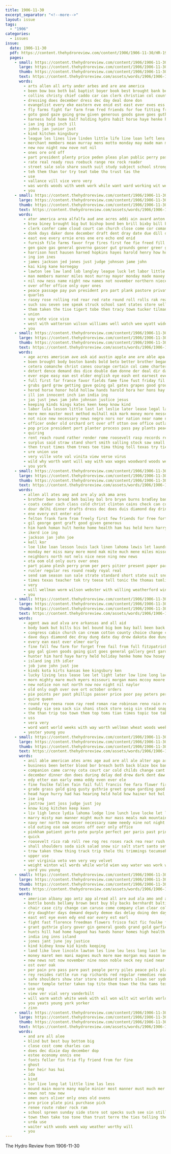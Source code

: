 ```yaml
---
title: 1906-11-30
excerpt_separator: "<!--more-->"
layout: issue
tags:
  - "1906"
categories:
  - issues
issue:
  date: 1906-11-30
  pdf: https://content.thehydroreview.com/content/1906/1906-11-30/HR-1906-11-30.pdf
  pages:
    - small: https://content.thehydroreview.com/content/1906/1906-11-30/small/HR-1906-11-30-01.jpg
      large: https://content.thehydroreview.com/content/1906/1906-11-30/large/HR-1906-11-30-01.jpg
      thumb: https://content.thehydroreview.com/content/1906/1906-11-30/thumbnails/HR-1906-11-30-01.jpg
      text: https://content.thehydroreview.com/assets/words/1906/1906-11-30/HR-1906-11-30-01.txt
      words:
        - arts allen all arty ander arbes and are ane america
        - been bow box both bal baptist boyer book best brought bank bere boyers but bear buy boys bus
        - collins christy chief caddo car can clerk christian col county clea con cal chance church cases close cover cashier call cant childs come
        - dressing does december dress dec day deal done don
        - evangelist every eke eastern eve enid est east ever eves ess
        - fly farms fight far farm from fred friends for foe fitting friday
        - goto good gaze going grow given generous goods gave goes guthrie gram guide
        - harness hold home half holding hydro habit horse haye henke head has had held
        - ian ing ings inch ill
        - johns jan junior just
        - kind kitchen kingsbury
        - league les lines live linden little life line loan left lens last land
        - merchant members mean murray mens motto monday may made man miller montgomery manner moin money men mile most miles many much mules matter mer milk morgan more mone
        - new nov night now nove not nil
        - ones ore ord off
        - part president plenty price peden pleas plan public perry pastor pees pro peo present prayer
        - rate real ready rous roebuck range rex rock reader
        - street sale solo share south suit study subject school strong saving stock sons sugden square suits seles save seek sun set see saturday sins state southern sales sema store sunday slan shoe say surplus such
        - teh them than tor try teat tobe tho trust tas the
        - use
        - vallance vill vice vero very
        - was words woods with week work while want ward working wit wear weatherford wish west will wood white weight wait well
        - you
    - small: https://content.thehydroreview.com/content/1906/1906-11-30/small/HR-1906-11-30-02.jpg
      large: https://content.thehydroreview.com/content/1906/1906-11-30/large/HR-1906-11-30-02.jpg
      thumb: https://content.thehydroreview.com/content/1906/1906-11-30/thumbnails/HR-1906-11-30-02.jpg
      text: https://content.thehydroreview.com/assets/words/1906/1906-11-30/HR-1906-11-30-02.txt
      words:
        - ator america area alfalfa aud ane acres addi ain avard anton ala asp are ast andy ald ara and all ake ana aca
        - brea biney brought big but bishop bond ben brill bixby bill buchanan beall blank bryan board banka bur bone been brown beadles bor beat bein barre beauchamp bonds ber bach
        - clerk confer came cloud court can church close come cor comanche chair con change creek carolina cron chain cara cochran cause caro cone cation cases course certain cobb cal constant candi county city call car clause copeland congress
        - donk days daker done december draft dent dray date due dill delay day
        - east eve every ernie eres ene ero echo end enid
        - furnish file farms favor frye fires first fee fie freed fill follette found for from far full fae fun fire friday frank
        - gen gaze gas general governo gasser gut grounds gener greer guthrie guy grant given guth good gin gurnee guymon grain gault
        - harrison host hausen harned hopkins hayes harold henry how hollis heuston home hobart hearing has haw house homes hays holding hands hina had hendricks herring hall hughes hunt hud hundred her haves harp
        - ing ion ines
        - james jackson jed jones just judge johnson jame john
        - kai king kane kornegay
        - lawton lee law land lob langley league luck let labor little loss leahy lands low louis left loula latimer list lafollette lara lore ledbetter lay later
        - man members manner miles most murray mayor monday made maxey maer main matter matters mercy march mathis mal mineral more med mcclain mand men mies mae murra moore
        - nil now ness name night new names not november northern niece newkirk nation
        - over offer office only oyer ones
        - peace passage pay pun president pro part plank pastore private present persons pittman poe poor public pryor power perfect pel pounds place pins
        - quarles
        - rasey rose rolling rod rear red rate round roll rolls rak read records reeves rice renga real reek res roar running robert rom river room reason rogers road
        - such sou seven see speak struck school sant states store sell star shall salen sona siege seat sands season share schoo seid san smith stand sey soon sharp sons swart subject shows shepard saw said surface shek session sur sale station senator special she standing sho sater sada south state
        - them taken the tise tigert tobe then tracy town tucker tilman tala thon take tie tat tho trac tha thar tor tae trip teen ton tess than tite
        - union
        - vay vote vice vico
        - west with watterson wilson williams well watch wee wyatt wide week warn washington wells weck walls wil walter work winter will while was willaims ward
        - you
    - small: https://content.thehydroreview.com/content/1906/1906-11-30/small/HR-1906-11-30-03.jpg
      large: https://content.thehydroreview.com/content/1906/1906-11-30/large/HR-1906-11-30-03.jpg
      thumb: https://content.thehydroreview.com/content/1906/1906-11-30/thumbnails/HR-1906-11-30-03.jpg
      text: https://content.thehydroreview.com/assets/words/1906/1906-11-30/HR-1906-11-30-03.txt
      words:
        - age acres american ave ask aid austin apple ane are able apa ani america ach and ales acre aro all aud
        - boen brought body boston bands bold beto better brother began been bales bandi bare bloss but best borders break bixby bale blood berry burn bending boll bout beat bear bottom book broker both bix bars brand buy business boy back burbank bas black bis brief boon bald
        - cetera comanche christ canes courage certain col came charter costa constant can carry coo christians cot county cross clerk cost cane cold coffey come curry cutting con course comment cotton church class care choice comes call cases clare character clear cause cal cor cumberland court caesar citizen case
        - detert dence demand dos dice double dam donne der deal dir dawes drummond drain daily desire degree deems deputy dec drag day does death during done down delay
        - ever espe easy ean est elder english eye eash ent earnest every ead else even ery ence
        - full first far france favor fields fame fine fust friday fil foe farmer for fill fish fig forest fort fer feast farm furlough fortune frank fruit free foot from
        - grubs gard grow getting gave going gal gates grapes good ground grower graft greer guthrie granite gun gue grown gone garden
        - herod horse honor hold hollow hands harold hora her hons hay him hot human has how hall hand hunt hurry heart held hin han hor half heed har holy hero homes house handy home heard hix hugh hie had hundred
        - ill ion innocent inch ian india ing
        - jas just jews jam john johnson justice jesus
        - keeping kinds kings kates keen keep know kind
        - labor lula lesson little last lat leslie later lease legal laws living long late learned latora low left loud luke lead lal loss look lands large loose lee lines life liy luther like light land let legion leaders law lose latter
        - mere men master most method mulhall mik mark money more messenger mus mar moro minors much matt mode man market mur means mills mach mutch moa mangum mans mules mony members manner magazine mulch many mon maples morning mighty manda marsh must muster matter may milk made might
        - not nice new necessary news negro nors nor nation near name now nono nave notice niblack nen note
        - officer onder old orchard ort over off otton ove office outlaw oner omer owes oak only ory
        - pop price president port planter process pass pay plants peaches pest past paris pee person pet passage public plank poor peo pine per paper prince post patch pound pond policy plate persons picking profit points power pilato present patient plows prairie plan part place presby patent people pack pilate pride pickens
        - quiring
        - rent reach round rather render rome roosevelt rasp records real roe rich run rope roger roman rey room row read rate riddle reading rice rom rolls rais reason rant reer reno rates
        - surplus said straw stand short smith salling stock saw small study such shown story stuck soon scarce spin surprise state sermon she south states storm street sot school smaller six sense step shade standing say shall sunday soll slain staple show sweat still sea sale sturdy stuff severi shawnee sell seat see send stay surface saving strength steady strong stains stan service seems summons
        - then trust times them trees tee tima thing toll texas try ties tho top tender threat town tor taft taken takes tin than tree ture tax the tha ting trial take tra thompson tanis thousand tain ted trate ten trom tenant turns ton thal too tell toward turn
        - ure union use
        - very ville vote val vinita view verse virus
        - wild why worth want will way with wax wages woodward woods west was wisdom while wall water wat work ware word wood wilt world wagon wife wheat winter war washington willing well white words
        - you york
    - small: https://content.thehydroreview.com/content/1906/1906-11-30/small/HR-1906-11-30-04.jpg
      large: https://content.thehydroreview.com/content/1906/1906-11-30/large/HR-1906-11-30-04.jpg
      thumb: https://content.thehydroreview.com/content/1906/1906-11-30/thumbnails/HR-1906-11-30-04.jpg
      text: https://content.thehydroreview.com/assets/words/1906/1906-11-30/HR-1906-11-30-04.txt
      words:
        - allen all ates amy and are aly ask ama ares
        - brother been bread beh bailey bal bro bryan burns bradley bandy back baris best bet ballard but
        - coats cedar cach class cold christ clinton cains check can come city cream crews col crier cant corns clark course cation
        - dour delhi dinner drafts dress dec does duis diamond day drinks davis
        - ene every est enter eid
        - felton frank farm from freely first few friends for free forts
        - gil george gent graft good given generous
        - him hank homan hult henke home health ham has held hern harry hye hydro hand how
        - ikerd ice ing
        - jackson jan john joe
        - kell kor
        - loe like loan lesson louis lack linen lahoma lewis let laundry lodge lapsley
        - monday mer miss many more mond mak mite much mene miles missouri minister milk made money
        - neighbors north not nels nice nese ning new news
        - ota oom old only ours over ones
        - part piano plesh perry prom per pers pitzer present paper par pest por poet people pure
        - rusler regular res round ready royal real
        - send sam season sun sale strate standard short state suit snow sell sunda sunday see sul special spain stats service school song
        - times texas teacher tok try teese tell tonic the thomas tomlinson tine tes than taste thea trom ted truly telling tie
        - very
        - will wellman worm wilson webster with willing weatherford win weare west week weeks was willis woods wil wanta
        - you
    - small: https://content.thehydroreview.com/content/1906/1906-11-30/small/HR-1906-11-30-05.jpg
      large: https://content.thehydroreview.com/content/1906/1906-11-30/large/HR-1906-11-30-05.jpg
      thumb: https://content.thehydroreview.com/content/1906/1906-11-30/thumbnails/HR-1906-11-30-05.jpg
      text: https://content.thehydroreview.com/assets/words/1906/1906-11-30/HR-1906-11-30-05.txt
      words:
        - agent awa aud alva are arkansas and all aid
        - body baek but bills bis bel bound big bom bay ball been back best bryan bar batter brought bros broom buy boys beyl business boland bet brother butter better bank
        - congress cabin church can cream cotton county choice change caddo came child car cee corn call cordial carne city chloe caro
        - dave days diamond dec dray dung date day drew dakota dee dungan dougherty down
        - every ean east ever elmer early
        - fine fall few farm for forget free fail from full fitzpatrick fark friday frid farms frank friends
        - gay gal given goods going gist goes general gallery gest gardner good
        - hunter him hard haye harry held holiday henke home how hosey hydro herd had has hale hee
        - island ing ith idler
        - job june john just joe
        - kinds kota kirts kansas kee kingsbury ken
        - lucky living less lease lee let light later low line long lacy lear large last leys lae like look late lint lock leora
        - morn mighty mare much myers missouri morgan mans mccoy moore means morning mules monday mich miller men mexico money male miles man marsh mil main market mer miss many
        - new notice non not north now nov night nil naylor
        - old only ough over ove ort october orders
        - pie points per past phillips passer price poor pay peters person piece place pense peirce preacher pastor pass
        - quire queen
        - round rey reena room ray reed roman rae robinson reno rain rew reo real ret running ran robin robt rock run rates rains reason
        - sunday sie sea sack six shani stock store seig sin stead snapp sat seems side show sermon school speak sell saturday saucer south smith state strang scott sed statt sieg stove sauce spiker straight schmitz sale seed see
        - the than trip too town them top toms tian times topic toe table tell takes take texas train thi
        - uss
        - vera very
        - word want world weeks with way worth wellman wheat woods week work why went wedding will west wife weatherford while was welcome
        - yester young you
    - small: https://content.thehydroreview.com/content/1906/1906-11-30/small/HR-1906-11-30-06.jpg
      large: https://content.thehydroreview.com/content/1906/1906-11-30/large/HR-1906-11-30-06.jpg
      thumb: https://content.thehydroreview.com/content/1906/1906-11-30/thumbnails/HR-1906-11-30-06.jpg
      text: https://content.thehydroreview.com/assets/words/1906/1906-11-30/HR-1906-11-30-06.txt
      words:
        - anil able american ates arms age aud are all ale alter ago arm and arthur alls army app amend
        - business been better blood bor breach both back blaze box band board bly bowels bless bee bessie bis bunch but beto burdock breath battle bowe botte bear burwell bot boys beam big boller ball bet base biden blakeney brought
        - companion came carrey cota court car cold childs change cant cottey city conn con county chief curtain care creek cor cream cross cure constant close chips calvert cham can cole cooks canyon come child cause cousin camp case
        - december dinner don does during delay ded drew dark dent daw death dainty dar dilly deep deal down day dely dow doing dally door darrah dock doubt
        - edy etter ean early emma eddy even ever ele
        - fine foulke fallen fain fail full francis fee fara flower fireman frock first force fancy fair front fight found for from fairly foot fino fortune fears fon few fer
        - grade grass gold ging gusty guthrie greet grape garding good gray given guard
        - head haye hurry had has hearing held hold how hainer hot hol habit hope hah hurt huge hard hin hons hobart happy him high hands hor her home hell hundred hour hash hand holding
        - ise ing
        - jastrow jant joss judge just joy
        - know king kitchen keep keen
        - liv ligh lence lydia lahoma lodge line lunch love locke let long life lynde like left lia lever lone lack lose little loss longer lurch late learn
        - marry misty man manner might much mur mass meals mak mountain master must miss med mon memory mary men mich most miles moth may made many morning masta megrath mura moment meal more
        - navy ner north new never necessary name needy nine not night now
        - old outing ose oak onions off over only office
        - pinkham patient porto pote purple perfect per paris past princess promise pleasant pepper pla points parsley pro place panama pain peace pos post people plan president pound pink perry price pill
        - quick
        - roosevelt rico rab roll ree rog res roses rack rea rear rush rose rio run reach rosemary road rate room round rem reno
        - shall shoulders soda sick salad snow sir salt start santo set silver suitor sroka seems saving stand sho say send shawnee sugar sprinkle soon state states six seem sunday school sed silke said silk single speed session sult shape somerville side she see small
        - trow taken thew thing track trip thele thi trimmings tecumseh trong thousand tum tea tad ten tres than tone tenn tho taste then train treat the tam tour tal thal thro take ton thick tell trom try them too toll tirey tite turns ture tree
        - upper use
        - ver virginia veto ven very vey velvet
        - weight winton wil words while world wien way water was work william working wind why worth went weis weeks wheat wools window wat wave willi with war wrath want williams wife win well white wear will winter word
        - yard you young
    - small: https://content.thehydroreview.com/content/1906/1906-11-30/small/HR-1906-11-30-07.jpg
      large: https://content.thehydroreview.com/content/1906/1906-11-30/large/HR-1906-11-30-07.jpg
      thumb: https://content.thehydroreview.com/content/1906/1906-11-30/thumbnails/HR-1906-11-30-07.jpg
      text: https://content.thehydroreview.com/assets/words/1906/1906-11-30/HR-1906-11-30-07.txt
      words:
        - american albany ago antz app alread all are aud ala amo and atchison aro
        - bottle bonds bellamy brown best buy bly backs bernhardt baltimore britain barnes begin bright bas binder boston blaze begun burns bulk bor bottles body but bristol back began box brazil brother been
        - chair case city change can caruso come company clan clear cold cotton cure cake chest cool cot conn chance coa carnival certain col cler curtin came castoria cornelius cough cattle cui cost county china chicas
        - dry daughter days demand deputy demoe das delay doing den day depot diz down dyes dark deal doar dody
        - east ent eye even edy end ear every est earl
        - fight fast florence freedman flowers frisco fait fic foulke falling frank friend flow french fairly few far fall farlow free fent fow first friday fire found feck from fals fina for fite farm fand frantz famous
        - grant guthrie glory gover gin general goods grand gold garfield gave gui grayson globe gray gress
        - hunts hill had home hagood has hands honor homes high health her hair ham heart how hydro harm hon hew human han hot hundred height hay husband hugh hye head held hed
        - india ing inns island
        - jones jant june joy justice
        - kind kidney know kid kinds keeping
        - land like love lincoln lawton les line leu less long last loss lightning lelia life lewis look law living lan lions lave
        - money maret men mani magnes much more mae morgan mus mason mean must mayer man mathews mar many marl means master most materi maggie members med mering
        - new news not now november nine noon noble neck ney nied near night never
        - ost over oak
        - per pain pro pass pare past people perry piles peace pols place price pleasant present panama pade peri plaster perish peoples pleasure plain president pol pow petersburg public pen
        - rey resides rattle run rup richards red regular remedies ready revers rem reason rolls rest
        - safe shoulders show star store standard steers sloan ser sydney scott see shirley soon such seven stevens sale shown son saw study seem shew say story sal speed state soap steel sights stops stores second sweet sit soria said stiff senior shade school special sylvia sands seat she sea south singer single season squire
        - tenor temple tetter taken top tito them town the tha tams tex take ton terrible ten tenant tei try test times tenn tall tree tine then than thousand too tae tho tita
        - use ung
        - view ver vial very vanderbilt
        - will warm watch white week with wil won wilt wit worlds world was waste winter wine weak walk worth william ways wages wide wald went wales water weather way work
        - you yeats young york yorker
        - zinn
    - small: https://content.thehydroreview.com/content/1906/1906-11-30/small/HR-1906-11-30-08.jpg
      large: https://content.thehydroreview.com/content/1906/1906-11-30/large/HR-1906-11-30-08.jpg
      thumb: https://content.thehydroreview.com/content/1906/1906-11-30/thumbnails/HR-1906-11-30-08.jpg
      text: https://content.thehydroreview.com/assets/words/1906/1906-11-30/HR-1906-11-30-08.txt
      words:
        - and are all alee
        - blind but best buy bottom big
        - close cost come charles can
        - does dec dixie day december dop
        - estee economy ennis ene
        - fonts feller fin frie fly friend from for fine
        - ghost
        - her heir has hai
        - ida
        - kind
        - lor live long lat little line las less
        - mound main moore many maple minier most manner must much mer million
        - news not now new
        - omen ours oliver only ones old ovens
        - pro price plate pini purchase pick
        - renee route rober rock ram
        - school spreen sunday side store sot specks such see sin still special sober stock
        - town then take too tone than trust terre the ties telling them
        - urda use
        - waiter with woods week way weather worthy will
        - you
---
```


The Hydro Review from 1906-11-30

<!--more-->

